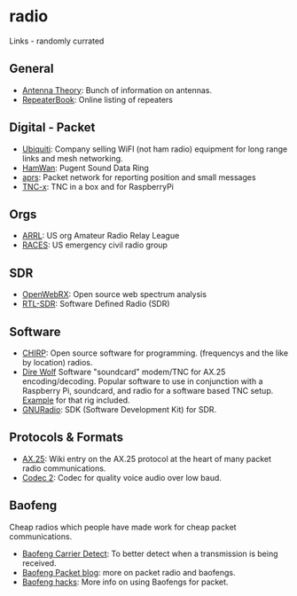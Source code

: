 # radio
Links - randomly currated

## General
- [Antenna Theory](http://www.antenna-theory.com/): Bunch of information on antennas.
- [RepeaterBook](https://repeaterbook.com): Online listing of repeaters

## Digital - Packet
- [Ubiquiti](https://www.ubnt.com/): Company selling WiFI (not ham radio) equipment for long range links
  and mesh networking.
- [HamWan](https://hamwan.org/): Pugent Sound Data Ring
- [aprs](http://aprs.fi): Packet network for reporting position and small messages
- [TNC-x](http://tnc-x.com/): TNC in a box and for RaspberryPi

## Orgs
- [ARRL](http://arrl.org): US org Amateur Radio Relay League
- [RACES](http://www.usraces.org/): US emergency civil radio group

## SDR
- [OpenWebRX](SDR.hu): Open source web spectrum analysis
- [RTL-SDR](https://www.rtl-sdr.com/):  Software Defined Radio (SDR)

## Software
- [CHIRP](http://chirp.danplanet.com/projects/chirp/wiki/Home): Open source software for programming.
  (frequencys and the like by location) radios.
- [Dire Wolf](https://github.com/wb2osz/direwolf) Software "soundcard" modem/TNC for AX.25 encoding/decoding.
  Popular software to use in conjunction with a Raspberry Pi, soundcard, and radio for a software based TNC setup.
  [Example](https://github.com/wb2osz/direwolf/blob/master/doc/Raspberry-Pi-APRS.pdf) for that rig included.
- [GNURadio](https://www.gnuradio.org/): SDK (Software Development Kit) for SDR.

## Protocols & Formats
- [AX.25](https://en.wikipedia.org/wiki/AX.25): Wiki entry on the AX.25 protocol at the heart of many packet radio
  communications.
- [Codec 2](http://www.rowetel.com/?page_id=452): Codec for quality voice audio over low baud.

## Baofeng
Cheap radios which people have made work for cheap packet communications.
- [Baofeng Carrier Detect](http://larr-project.blogspot.com/2014/01/elegant-solution-for-carrier-detect-in.html): To better
  detect when a transmission is being received.
- [Baofeng Packet blog](https://illruminations.com/2014/01/15/baofeng-packet-radio-adventures/): more on packet radio and 
  baofengs.
- [Baofeng hacks](https://w7apk.com/): More info on using Baofengs for packet.
